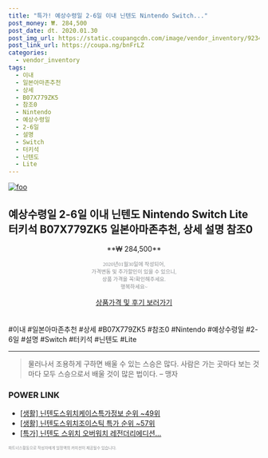```yaml
--- 
title: "특가! 예상수령일 2-6일 이내 닌텐도 Nintendo Switch..." 
post_money: ₩. 284,500 
post_date: dt. 2020.01.30 
post_img_url: https://static.coupangcdn.com/image/vendor_inventory/9234/ff36eac6e5c9772e08816fa6ddb8907e533ee5b7f74d28141f7a14bd4651.jpg 
post_link_url: https://coupa.ng/bnFrLZ 
categories: 
  - vendor_inventory 
tags: 
  - 이내 
  - 일본아마존추천 
  - 상세 
  - B07X779ZK5 
  - 참조0 
  - Nintendo 
  - 예상수령일 
  - 2-6일 
  - 설명 
  - Switch 
  - 터키석 
  - 닌텐도 
  - Lite 
--- 
```

[![foo](https://static.coupangcdn.com/image/vendor_inventory/9234/ff36eac6e5c9772e08816fa6ddb8907e533ee5b7f74d28141f7a14bd4651.jpg)](https://coupa.ng/bnFrLZ) 

## 예상수령일 2-6일 이내 닌텐도 Nintendo Switch Lite 터키석 B07X779ZK5 일본아마존추천, 상세 설명 참조0 
<p style="text-align: center;">**₩ 284,500**</p> 
<p style="text-align: center;"><span style="color: #898c8f; font-family: Georgia,Times,serif; font-size: 0.75em;">2020년01월30일에 작성되어, <br>가격변동 및 추가할인이 있을 수 있으니,<br> 상품 가격을 꼭!확인해주세요.<br>행복하세요~</span> 
</p>	 
<div markdown="0" style="text-align: center;"><a href="https://coupa.ng/bnFrLZ" class="btn btn--success">상품가격 및 후기 보러가기</a></div> 
<br><br> 
  #이내 #일본아마존추천 #상세 #B07X779ZK5 #참조0 #Nintendo #예상수령일 #2-6일 #설명 #Switch #터키석 #닌텐도 #Lite 
<hr> 

> 물러나서 조용하게 구하면 배울 수 있는 스승은 많다. 사람은 가는 곳마다 보는 것마다 모두 스승으로서 배울 것이 많은 법이다.  – 맹자 


### POWER LINK

* <a href="https://blog.naver.com/sakai111/221770967291" target="_blank"> [생활] 닌텐도스위치케이스특가정보 순위 ~49위</a>
* <a href="https://blog.naver.com/sakai111/221785352796" target="_blank"> [생활] 닌텐도스위치조이스틱 특가 순위 ~57위</a>
* <a href="https://blog.naver.com/sakai111/221789796224" target="_blank">[특가] 닌텐도 스위치 오버워치 레전더리에디션...</a>

<span style="color: #898c8f; font-family: Georgia,Times,serif; font-size: 0.55em;">파트너스활동으로 작성자에게 일정액의 커미션이 제공될수 있습니다.</span> 
